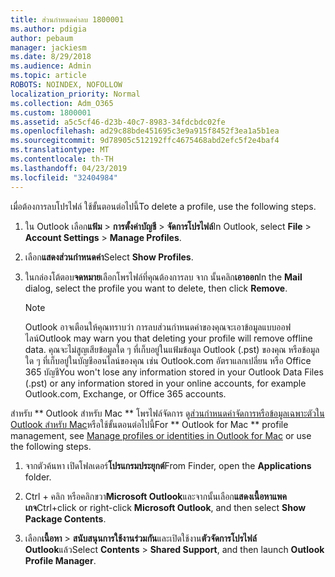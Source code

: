 ```yaml
---
title: ส่วนกำหนดค่าลบ 1800001
ms.author: pdigia
author: pebaum
manager: jackiesm
ms.date: 8/29/2018
ms.audience: Admin
ms.topic: article
ROBOTS: NOINDEX, NOFOLLOW
localization_priority: Normal
ms.collection: Adm_O365
ms.custom: 1800001
ms.assetid: a5c5cf46-d23b-40c7-8983-34fdcbdc02fe
ms.openlocfilehash: ad29c88bde451695c3e9a915f8452f3ea1a5b1ea
ms.sourcegitcommit: 9d78905c512192ffc4675468abd2efc5f2e4baf4
ms.translationtype: MT
ms.contentlocale: th-TH
ms.lasthandoff: 04/23/2019
ms.locfileid: "32404984"
---
```

<span data-ttu-id="df0f9-102">เมื่อต้องการลบโปรไฟล์ ใช้ขั้นตอนต่อไปนี้</span><span class="sxs-lookup"><span data-stu-id="df0f9-102">To delete a profile, use the following steps.</span></span>
  
1. <span data-ttu-id="df0f9-103">ใน Outlook เลือก**แฟ้ม** \> **การตั้งค่าบัญชี** \> **จัดการโปรไฟล์**</span><span class="sxs-lookup"><span data-stu-id="df0f9-103">In Outlook, select **File** \> **Account Settings** \> **Manage Profiles**.</span></span>
    
2. <span data-ttu-id="df0f9-104">เลือก**แสดงส่วนกำหนดค่า**</span><span class="sxs-lookup"><span data-stu-id="df0f9-104">Select **Show Profiles**.</span></span>
    
3. <span data-ttu-id="df0f9-105">ในกล่องโต้ตอบ**จดหมาย**เลือกโพรไฟล์ที่คุณต้องการลบ จาก นั้นคลิก**เอาออก**</span><span class="sxs-lookup"><span data-stu-id="df0f9-105">In the **Mail** dialog, select the profile you want to delete, then click **Remove**.</span></span>
    
    > [!NOTE]
    > <span data-ttu-id="df0f9-106">Outlook อาจเตือนให้คุณทราบว่า การลบส่วนกำหนดค่าของคุณจะเอาข้อมูลแบบออฟไลน์</span><span class="sxs-lookup"><span data-stu-id="df0f9-106">Outlook may warn you that deleting your profile will remove offline data.</span></span> <span data-ttu-id="df0f9-107">คุณจะไม่สูญเสียข้อมูลใด ๆ ที่เก็บอยู่ในแฟ้มข้อมูล Outlook (.pst) ของคุณ หรือข้อมูลใด ๆ ที่เก็บอยู่ในบัญชีออนไลน์ของคุณ เช่น Outlook.com อัตราแลกเปลี่ยน หรือ Office 365 บัญชี</span><span class="sxs-lookup"><span data-stu-id="df0f9-107">You won't lose any information stored in your Outlook Data Files (.pst) or any information stored in your online accounts, for example Outlook.com, Exchange, or Office 365 accounts.</span></span> 
  
<span data-ttu-id="df0f9-108">สำหรับ \*\* Outlook สำหรับ Mac \*\* โพรไฟล์จัดการ ดู[ส่วนกำหนดค่าจัดการหรือข้อมูลเฉพาะตัวใน Outlook สำหรับ Mac](https://support.office.com/article/fed2a955-74df-4a24-bef6-78a426958c4c.aspx)หรือใช้ขั้นตอนต่อไปนี้</span><span class="sxs-lookup"><span data-stu-id="df0f9-108">For \*\* Outlook for Mac \*\* profile management, see [Manage profiles or identities in Outlook for Mac](https://support.office.com/article/fed2a955-74df-4a24-bef6-78a426958c4c.aspx) or use the following steps.</span></span> 
  
1. <span data-ttu-id="df0f9-109">จากตัวค้นหา เปิดโฟลเดอร์**โปรแกรมประยุกต์**</span><span class="sxs-lookup"><span data-stu-id="df0f9-109">From Finder, open the **Applications** folder.</span></span> 
    
2. <span data-ttu-id="df0f9-110">Ctrl + คลิก หรือคลิกขวา**Microsoft Outlook**และจากนั้นเลือก**แสดงเนื้อหาแพคเกจ**</span><span class="sxs-lookup"><span data-stu-id="df0f9-110">Ctrl+click or right-click **Microsoft Outlook**, and then select **Show Package Contents**.</span></span>
    
3. <span data-ttu-id="df0f9-111">เลือก**เนื้อหา** \> **สนับสนุนการใช้งานร่วมกัน**และเปิดใช้งาน**ตัวจัดการโปรไฟล์ Outlook**แล้ว</span><span class="sxs-lookup"><span data-stu-id="df0f9-111">Select **Contents** \> **Shared Support**, and then launch **Outlook Profile Manager**.</span></span>
    

